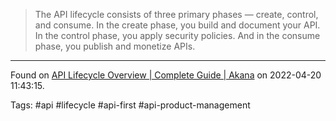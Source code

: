 > The API lifecycle consists of three primary phases — create, control, and consume. In the create phase, you build and document your API. In the control phase, you apply security policies. And in the consume phase, you publish and monetize APIs.

---
Found on [API Lifecycle Overview | Complete Guide | Akana](https://www.akana.com/resources/api-lifecycle) on 2022-04-20 11:43:15.

Tags: #api #lifecycle #api-first #api-product-management 